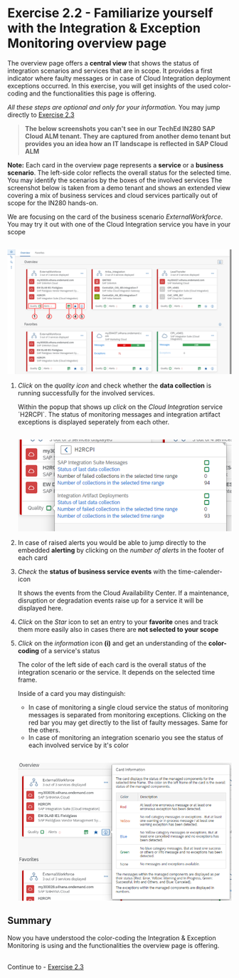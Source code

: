 # Exercise 2.2 - Familiarize yourself with the Integration & Exception Monitoring overview page

The overview page offers a **central view** that shows the status of integration scenarios and services that are in scope. It provides a first indicator where faulty messages or in case of Cloud Integration deployment exceptions occurred. In this exercise, you will get insights of the used color-coding and the functionalities this page is offering. 

*All these steps are optional and only for your information.* You may jump directly to [Exercise 2.3](/exercises/ex2/ex23/)

>
> **The below screenshots you can't see in our TechEd IN280 SAP Cloud ALM tenant. They are captured from another demo tenant but provides you an idea how an IT landscape is reflected in SAP Cloud ALM**
>

**Note:** Each card in the overview page represents a **service** or a **business scenario**. The left-side color reflects the overall status for the selected time.
You may identify the scenarios by the boxes of the involved services
The screenshot below is taken from a demo tenant and shows an extended view covering a mix of business services and cloud services partically out of scope for the IN280 hands-on. <br>

We are focusing on the card of the business scenario *ExternalWorkforce*. You may try it out with one of the Cloud Integration service you have in your scope

<br>![](/exercises/ex2/images/IMOverviewpageDetails.png)

1. *Click* on the *quality icon* and check whether the **data collection** is running successfully for the involved services.

    Within the popup that shows up *click* on the *Cloud Integration* service ´H2RCPI`. The status of monitoring messages and integration artifact exceptions is displayed seperately from each other.

    <br>![](/exercises/ex2/images/IMDataQuality.png)

2. In case of raised alerts you would be able to jump directly to the embedded **alerting** by clicking on the *number of alerts* in the footer of each card

3. *Check* the **status of business service events** with the time-calender-icon

    It shows the events from the Cloud Availability Center. If a maintenance, disruption or degradation events raise up for a service it will be displayed here.

4. *Click* on the *Star* icon to set an entry to your **favorite** ones and track them more easily also in cases there are **not selected to your scope**

5. *Click* on the *information* icon **(i)** and get an understanding of the **color-coding** of a service's status
    
    The color of the left side of each card is the overall status of the integration scenario or the service. It depends on the selected time frame.

    Inside of a card you may distinguish:
    - In case of monitoring a single cloud service the status of monitoring messages is separated from monitoring exceptions. Clicking on the red bar you may get directly to the list of faulty messages. Same for the others. 
    - In case of monitoring an integration scenario you see the status of each involved service by it's color

    <br>![](/exercises/ex2/images/IMOverviewInfoButton.png)

       
## Summary

Now you have understood the color-coding the Integration & Exception Monitoring is using and the functionalities the overview page is offering.

<br>Continue to - [Exercise 2.3](/exercises/ex2/ex23/)



